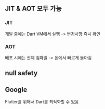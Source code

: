 ## JIT & AOT 모두 가능

### JIT

개발 중에는 Dart VM에서 실행 -> 변경사항 즉시 확인

### AOT
배포 시에는 전체 컴파일 -> 폰에서 빠르게 돌아감


## null safety


## Google

Flutter를 위해서 Dart를 최적화할 수 있음

